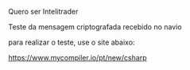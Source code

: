 Quero ser Intelitrader

Teste da mensagem criptografada recebido no navio

para realizar o teste, use o site abaixo:

https://www.mycompiler.io/pt/new/csharp